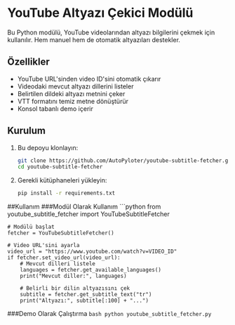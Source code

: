 # YouTube Altyazı Çekici Modülü

Bu Python modülü, YouTube videolarından altyazı bilgilerini çekmek için kullanılır. Hem manuel hem de otomatik altyazıları destekler.

## Özellikler
- YouTube URL'sinden video ID'sini otomatik çıkarır
- Videodaki mevcut altyazı dillerini listeler
- Belirtilen dildeki altyazı metnini çeker
- VTT formatını temiz metne dönüştürür
- Konsol tabanlı demo içerir

## Kurulum
1. Bu depoyu klonlayın:
   ```bash
   git clone https://github.com/AutoPyloter/youtube-subtitle-fetcher.git
   cd youtube-subtitle-fetcher
   ```
2. Gerekli kütüphaneleri yükleyin:
   ```bash
   pip install -r requirements.txt
   ```
##Kullanım
  ###Modül Olarak Kullanım
    ```python
    from youtube_subtitle_fetcher import YouTubeSubtitleFetcher
    
    # Modülü başlat
    fetcher = YouTubeSubtitleFetcher()
    
    # Video URL'sini ayarla
    video_url = "https://www.youtube.com/watch?v=VIDEO_ID"
    if fetcher.set_video_url(video_url):
        # Mevcut dilleri listele
        languages = fetcher.get_available_languages()
        print("Mevcut diller:", languages)
        
        # Belirli bir dilin altyazısını çek
        subtitle = fetcher.get_subtitle_text("tr")
        print("Altyazı:", subtitle[:100] + "...")
  ###Demo Olarak Çalıştırma
    ```bash
    python youtube_subtitle_fetcher.py
    ```
   
